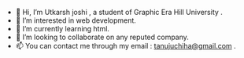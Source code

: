 - 👋 Hi, I’m Utkarsh joshi , a student of Graphic Era Hill University .
- 👀 I’m interested in web development.
- 🌱 I’m currently learning html.
- 💞️ I’m looking to collaborate on any reputed company.
- 📫 You can contact me through my email : tanujuchiha@gmail.com .
<!---
Utkarsh-017/Utkarsh-017 is a ✨ special ✨ repository because its `README.md` (this file) appears on your GitHub profile.
You can click the Preview link to take a look at your changes.
--->

